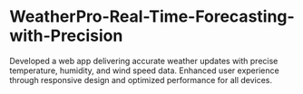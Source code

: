 # WeatherPro-Real-Time-Forecasting-with-Precision
Developed a web app delivering accurate weather updates with precise temperature, humidity, and wind speed data. Enhanced user experience through responsive design and optimized performance for all devices.
